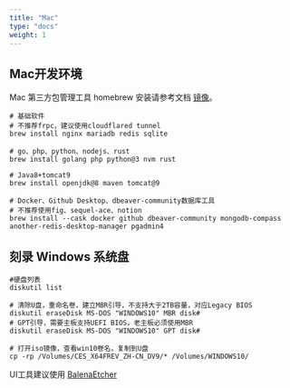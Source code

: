 ```yaml
---
title: "Mac"
type: "docs"
weight: 1
---
```


## Mac开发环境

Mac 第三方包管理工具 homebrew 安装请参考文档 [镜像](../mirror/#homebrew)。

```shell
# 基础软件
# 不推荐frpc，建议使用cloudflared tunnel
brew install nginx mariadb redis sqlite

# go、php、python、nodejs、rust
brew install golang php python@3 nvm rust

# Java8+tomcat9
brew install openjdk@8 maven tomcat@9

# Docker、Github Desktop、dbeaver-community数据库工具
# 不推荐使用fig、sequel-ace、notion
brew install --cask docker github dbeaver-community mongodb-compass another-redis-desktop-manager pgadmin4
```

## 刻录 Windows 系统盘

```shell
#硬盘列表
diskutil list

# 清除U盘，重命名卷，建立MBR引导，不支持大于2TB容量，对应Legacy BIOS
diskutil eraseDisk MS-DOS "WINDOWS10" MBR disk#
# GPT引导，需要主板支持UEFI BIOS，老主板必须使用MBR
diskutil eraseDisk MS-DOS "WINDOWS10" GPT disk#

# 打开iso镜像，查看win10卷名，复制到U盘
cp -rp /Volumes/CES_X64FREV_ZH-CN_DV9/* /Volumes/WINDOWS10/
```

UI工具建议使用 [BalenaEtcher](https://etcher.balena.io/)
